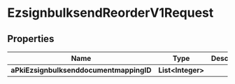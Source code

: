 

# EzsignbulksendReorderV1Request

## Properties

Name | Type | Description | Notes
------------ | ------------- | ------------- | -------------
**aPkiEzsignbulksenddocumentmappingID** | **List&lt;Integer&gt;** |  | 




